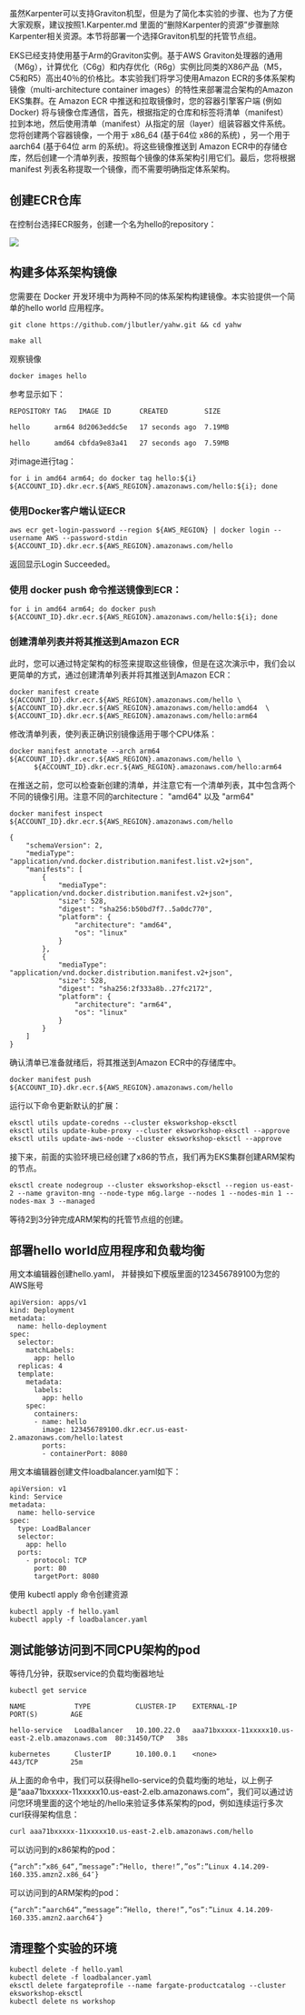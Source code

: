 虽然Karpenter可以支持Graviton机型，但是为了简化本实验的步骤、也为了方便大家观察，建议按照1.Karpenter.md 里面的“删除Karpenter的资源”步骤删除Karpenter相关资源。本节将部署一个选择Graviton机型的托管节点组。

EKS已经支持使用基于Arm的Graviton实例。基于AWS Graviton处理器的通用（M6g），计算优化（C6g）和内存优化（R6g）实例比同类的X86产品（M5，C5和R5）高出40％的价格比。本实验我们将学习使用Amazon ECR的多体系架构镜像（multi-architecture container images）的特性来部署混合架构的Amazon EKS集群。在 Amazon ECR 中推送和拉取镜像时，您的容器引擎客户端 (例如 Docker) 将与镜像仓库通信，首先，根据指定的仓库和标签将清单（manifest）拉到本地，然后使用清单（manifest）从指定的层（layer）组装容器文件系统。您将创建两个容器镜像，一个用于 x86_64 (基于64位 x86的系统) ，另一个用于 aarch64 (基于64位 arm 的系统)。将这些镜像推送到 Amazon ECR中的存储仓库，然后创建一个清单列表，按照每个镜像的体系架构引用它们。最后，您将根据 manifest 列表名称提取一个镜像，而不需要明确指定体系架构。

## 创建ECR仓库

在控制台选择ECR服务，创建一个名为hello的repository：

![](./screenshots/7.jpg)

## 构建多体系架构镜像
您需要在 Docker 开发环境中为两种不同的体系架构构建镜像。本实验提供一个简单的hello world 应用程序。

```
git clone https://github.com/jlbutler/yahw.git && cd yahw
```
```
make all
```
观察镜像
```
docker images hello
```
参考显示如下：
```
REPOSITORY TAG   IMAGE ID       CREATED         SIZE

hello      arm64 8d2063eddc5e   17 seconds ago  7.19MB

hello      amd64 cbfda9e83a41   27 seconds ago  7.59MB
```

对image进行tag：
```
for i in amd64 arm64; do docker tag hello:${i} ${ACCOUNT_ID}.dkr.ecr.${AWS_REGION}.amazonaws.com/hello:${i}; done
```

### 使用Docker客户端认证ECR
```
aws ecr get-login-password --region ${AWS_REGION} | docker login --username AWS --password-stdin ${ACCOUNT_ID}.dkr.ecr.${AWS_REGION}.amazonaws.com/hello
```
返回显示Login Succeeded。

### 使用 docker push 命令推送镜像到ECR：
```
for i in amd64 arm64; do docker push ${ACCOUNT_ID}.dkr.ecr.${AWS_REGION}.amazonaws.com/hello:${i}; done
```

### 创建清单列表并将其推送到Amazon ECR
此时，您可以通过特定架构的标签来提取这些镜像，但是在这次演示中，我们会以更简单的方式，通过创建清单列表并将其推送到Amazon ECR：
```
docker manifest create ${ACCOUNT_ID}.dkr.ecr.${AWS_REGION}.amazonaws.com/hello \
${ACCOUNT_ID}.dkr.ecr.${AWS_REGION}.amazonaws.com/hello:amd64  \
${ACCOUNT_ID}.dkr.ecr.${AWS_REGION}.amazonaws.com/hello:arm64
```
修改清单列表，使列表正确识别镜像适用于哪个CPU体系：
```
docker manifest annotate --arch arm64 ${ACCOUNT_ID}.dkr.ecr.${AWS_REGION}.amazonaws.com/hello \
      ${ACCOUNT_ID}.dkr.ecr.${AWS_REGION}.amazonaws.com/hello:arm64
```

在推送之前，您可以检查新创建的清单，并注意它有一个清单列表，其中包含两个不同的镜像引用。注意不同的architecture： "amd64" 以及 "arm64"
```
docker manifest inspect ${ACCOUNT_ID}.dkr.ecr.${AWS_REGION}.amazonaws.com/hello
```
```
{
    "schemaVersion": 2,
    "mediaType": "application/vnd.docker.distribution.manifest.list.v2+json",
    "manifests": [
        {
            "mediaType": "application/vnd.docker.distribution.manifest.v2+json",
            "size": 528,
            "digest": "sha256:b50bd7f7..5a0dc770",
            "platform": {
                "architecture": "amd64",
                "os": "linux"
            }
        },
        {
            "mediaType": "application/vnd.docker.distribution.manifest.v2+json",
            "size": 528,
            "digest": "sha256:2f333a8b..27fc2172",
            "platform": {
                "architecture": "arm64",
                "os": "linux"
            }
        }
    ]
}

```
确认清单已准备就绪后，将其推送到Amazon ECR中的存储库中。
```
docker manifest push ${ACCOUNT_ID}.dkr.ecr.${AWS_REGION}.amazonaws.com/hello
```
运行以下命令更新默认的扩展：
```
eksctl utils update-coredns --cluster eksworkshop-eksctl
eksctl utils update-kube-proxy --cluster eksworkshop-eksctl --approve
eksctl utils update-aws-node --cluster eksworkshop-eksctl --approve
```

接下来，前面的实验环境已经创建了x86的节点，我们再为EKS集群创建ARM架构的节点。
```
eksctl create nodegroup --cluster eksworkshop-eksctl --region us-east-2 --name graviton-mng --node-type m6g.large --nodes 1 --nodes-min 1 --nodes-max 3 --managed
```

等待2到3分钟完成ARM架构的托管节点组的创建。

## 部署hello world应用程序和负载均衡
用文本编辑器创建hello.yaml， 并替换如下模版里面的123456789100为您的AWS账号
```
apiVersion: apps/v1
kind: Deployment
metadata:
  name: hello-deployment
spec:
  selector:
    matchLabels:
      app: hello
  replicas: 4 
  template:
    metadata:
      labels:
        app: hello
    spec:
      containers:
      - name: hello
        image: 123456789100.dkr.ecr.us-east-2.amazonaws.com/hello:latest
        ports:
        - containerPort: 8080
```

用文本编辑器创建文件loadbalancer.yaml如下：
```
apiVersion: v1
kind: Service
metadata:
  name: hello-service
spec:
  type: LoadBalancer
  selector:
    app: hello
  ports:
    - protocol: TCP
      port: 80
      targetPort: 8080
```
使用 kubectl apply 命令创建资源
```
kubectl apply -f hello.yaml
kubectl apply -f loadbalancer.yaml
```

## 测试能够访问到不同CPU架构的pod
等待几分钟，获取service的负载均衡器地址
```
kubectl get service
```
```
NAME            TYPE           CLUSTER-IP    EXTERNAL-IP                                                              PORT(S)        AGE

hello-service   LoadBalancer   10.100.22.0   aaa71bxxxxx-11xxxxx10.us-east-2.elb.amazonaws.com  80:31450/TCP   38s

kubernetes      ClusterIP      10.100.0.1    <none>                                                                         443/TCP        25m
```
从上面的命令中，我们可以获得hello-service的负载均衡的地址，以上例子是“aaa71bxxxxx-11xxxxx10.us-east-2.elb.amazonaws.com”，我们可以通过访问您环境里面的这个地址的/hello来验证多体系架构的pod，例如连续运行多次curl获得架构信息：
```
curl aaa71bxxxxx-11xxxxx10.us-east-2.elb.amazonaws.com/hello
```
可以访问到的x86架构的pod：
```
{“arch”:”x86_64“,”message”:”Hello, there!”,”os”:”Linux 4.14.209-160.335.amzn2.x86_64″}
```
可以访问到的ARM架构的pod：
```
{“arch”:”aarch64“,”message”:”Hello, there!”,”os”:”Linux 4.14.209-160.335.amzn2.aarch64″}
```

## 清理整个实验的环境
```
kubectl delete -f hello.yaml
kubectl delete -f loadbalancer.yaml
eksctl delete fargateprofile --name fargate-productcatalog --cluster eksworkshop-eksctl
kubectl delete ns workshop
```